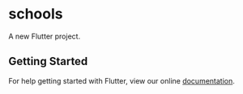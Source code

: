 # schools

A new Flutter project.

## Getting Started

For help getting started with Flutter, view our online
[documentation](https://flutter.io/).

